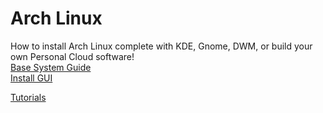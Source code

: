 # Arch Linux
How to install Arch Linux complete with KDE, Gnome, DWM, or build your own Personal Cloud software!
<br>
<a href = "https://github.com/AriShashivkopanazak/How-to-Install-Arch-Linux/blob/master/guide/base.md">Base System Guide</a>
<br>
<a href = "https://github.com/AriShashivkopanazak/How-to-Install-Arch-Linux/blob/master/guide/gui.md">Install GUI
<!--
<a href = "https://github.com/AriShashivkopanazak/How-to-Install-Arch-Linux/blob/master/kde">Install KDE
<br>
<a href = "https://github.com/AriShashivkopanazak/How-to-Install-Arch-Linux/blob/master/gnome">Install Gnome
<br>
<a href = "https://github.com/AriShashivkopanazak/How-to-Install-Arch-Linux/blob/master/dwm">Install DWM
<br>-->
<a href = "https://github.com/AriShashivkopanazak/How-to-Install-Arch-Linux/blob/master/guide/tutorials.md">Tutorials
 
